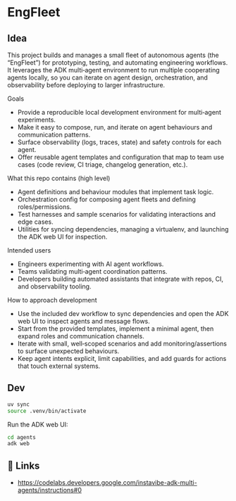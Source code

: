 # EngFleet

## Idea

This project builds and manages a small fleet of autonomous agents (the “EngFleet”) for prototyping, testing, and automating engineering workflows. It leverages the ADK multi‑agent environment to run multiple cooperating agents locally, so you can iterate on agent design, orchestration, and observability before deploying to larger infrastructure.

Goals

- Provide a reproducible local development environment for multi‑agent experiments.
- Make it easy to compose, run, and iterate on agent behaviours and communication patterns.
- Surface observability (logs, traces, state) and safety controls for each agent.
- Offer reusable agent templates and configuration that map to team use cases (code review, CI triage, changelog generation, etc.).

What this repo contains (high level)

- Agent definitions and behaviour modules that implement task logic.
- Orchestration config for composing agent fleets and defining roles/permissions.
- Test harnesses and sample scenarios for validating interactions and edge cases.
- Utilities for syncing dependencies, managing a virtualenv, and launching the ADK web UI for inspection.

Intended users

- Engineers experimenting with AI agent workflows.
- Teams validating multi‑agent coordination patterns.
- Developers building automated assistants that integrate with repos, CI, and observability tooling.

How to approach development

- Use the included dev workflow to sync dependencies and open the ADK web UI to inspect agents and message flows.
- Start from the provided templates, implement a minimal agent, then expand roles and communication channels.
- Iterate with small, well‑scoped scenarios and add monitoring/assertions to surface unexpected behaviours.
- Keep agent intents explicit, limit capabilities, and add guards for actions that touch external systems.

## Dev

```bash
uv sync
source .venv/bin/activate
```

Run the ADK web UI:

```bash
cd agents
adk web
```

## 🔗 Links

- https://codelabs.developers.google.com/instavibe-adk-multi-agents/instructions#0
